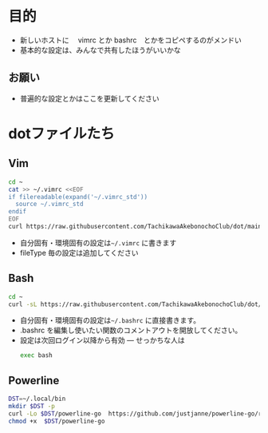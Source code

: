# 目的
- 新しいホストに　 vimrc とか bashrc　とかをコピペするのがメンドい
- 基本的な設定は、みんなで共有したほうがいいかな

## お願い
- 普遍的な設定とかはここを更新してください

# dotファイルたち
## Vim
```bash
cd ~
cat >> ~/.vimrc <<EOF
if filereadable(expand('~/.vimrc_std'))
  source ~/.vimrc_std
endif
EOF
curl https://raw.githubusercontent.com/TachikawaAkebonochoClub/dot/main/vimrc_std -sLo ~/.vimrc_std
```
- 自分固有・環境固有の設定は`~/.vimrc` に書きます
- fileType 毎の設定は追加してください


## Bash

```bash
cd ~
curl -sL https://raw.githubusercontent.com/TachikawaAkebonochoClub/dot/main/bashup.sh | bash -
```

- 自分固有・環境固有の設定は`~/.bashrc` に直接書きます。
- .bashrc を編集し使いたい関数のコメントアウトを開放してください。
- 設定は次回ログイン以降から有効
― せっかちな人は
    ```bash
    exec bash
    ```

## Powerline


```bash
DST=~/.local/bin
mkdir $DST -p
curl -Lo $DST/powerline-go  https://github.com/justjanne/powerline-go/releases/latest/download/powerline-go-linux-amd64
chmod +x  $DST/powerline-go
```

